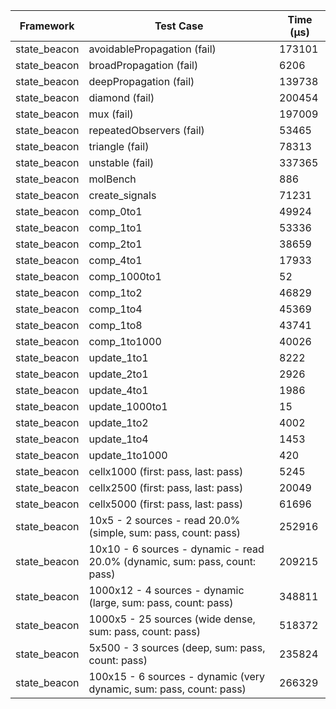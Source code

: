 | Framework | Test Case | Time (μs) |
| --- | --- | --- |
| state_beacon | avoidablePropagation (fail) | 173101 |
| state_beacon | broadPropagation (fail) | 6206 |
| state_beacon | deepPropagation (fail) | 139738 |
| state_beacon | diamond (fail) | 200454 |
| state_beacon | mux (fail) | 197009 |
| state_beacon | repeatedObservers (fail) | 53465 |
| state_beacon | triangle (fail) | 78313 |
| state_beacon | unstable (fail) | 337365 |
| state_beacon | molBench | 886 |
| state_beacon | create_signals | 71231 |
| state_beacon | comp_0to1 | 49924 |
| state_beacon | comp_1to1 | 53336 |
| state_beacon | comp_2to1 | 38659 |
| state_beacon | comp_4to1 | 17933 |
| state_beacon | comp_1000to1 | 52 |
| state_beacon | comp_1to2 | 46829 |
| state_beacon | comp_1to4 | 45369 |
| state_beacon | comp_1to8 | 43741 |
| state_beacon | comp_1to1000 | 40026 |
| state_beacon | update_1to1 | 8222 |
| state_beacon | update_2to1 | 2926 |
| state_beacon | update_4to1 | 1986 |
| state_beacon | update_1000to1 | 15 |
| state_beacon | update_1to2 | 4002 |
| state_beacon | update_1to4 | 1453 |
| state_beacon | update_1to1000 | 420 |
| state_beacon | cellx1000 (first: pass, last: pass) | 5245 |
| state_beacon | cellx2500 (first: pass, last: pass) | 20049 |
| state_beacon | cellx5000 (first: pass, last: pass) | 61696 |
| state_beacon | 10x5 - 2 sources - read 20.0% (simple, sum: pass, count: pass) | 252916 |
| state_beacon | 10x10 - 6 sources - dynamic - read 20.0% (dynamic, sum: pass, count: pass) | 209215 |
| state_beacon | 1000x12 - 4 sources - dynamic (large, sum: pass, count: pass) | 348811 |
| state_beacon | 1000x5 - 25 sources (wide dense, sum: pass, count: pass) | 518372 |
| state_beacon | 5x500 - 3 sources (deep, sum: pass, count: pass) | 235824 |
| state_beacon | 100x15 - 6 sources - dynamic (very dynamic, sum: pass, count: pass) | 266329 |
